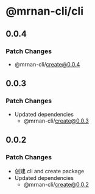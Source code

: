 # @mrnan-cli/cli

## 0.0.4

### Patch Changes

- @mrnan-cli/create@0.0.4

## 0.0.3

### Patch Changes

- Updated dependencies
  - @mrnan-cli/create@0.0.3

## 0.0.2

### Patch Changes

- 创建 cli and create package
- Updated dependencies
  - @mrnan-cli/create@0.0.2
